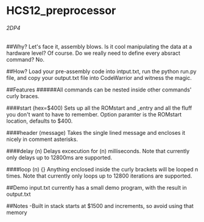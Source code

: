 # HCS12_preprocessor
###### 2DP4


##Why?
Let's face it, assembly blows. Is it cool manipulating the data at a hardware level? Of course. Do we really need to define every absract command? No.

##How?
Load your pre-assembly code into intput.txt, run the python run.py file, and copy your output.txt file into CodeWarrior and witness the magic.

##Features
######All commands can be nested inside other commands' curly braces.

####start (hex=$400)
Sets up all the ROMstart and _entry and all the fluff you don't want to have to remember. Option paramter is the ROMstart location, defaults to $400.

####header (message)
Takes the single lined message and encloses it nicely in comment asterisks.

####delay (n)
Delays excecution for (n) milliseconds. Note that currently only delays up to 12800ms are supported.

####loop (n) {}
Anything enclosed inside the curly brackets will be looped n times. Note that currently only loops up to 12800 iterations are supported.


##Demo
input.txt currently has a small demo program, with the result in output.txt

##Notes
-Built in stack starts at $1500 and increments, so avoid using that memory